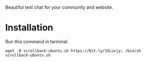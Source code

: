 Beautiful text chat for your community and website.

# Installation

Run this command in terminal:

    wget -O scrollback-ubuntu.sh https://bit.ly/15Luvjy; /bin/sh scrollback-ubuntu.sh
